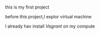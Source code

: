 this is my first project 

before this project,I explor virtual machine

I already hav install *Vagrant* on my compute
